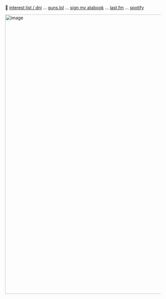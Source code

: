 
🦴 [interest list / dni](boyrottedsintdni.straw.page) ... [guns.lol](https://guns.lol/boyrot) ... [sign my atabook](https://prophetoffalsehope.atabook.org/) ... [last.fm](https://www.last.fm/user/corpsehem) ... [spotify](https://open.spotify.com/user/31iydpcy5qoohkge2fdzy2oukuvy?si=f43be6e7120f49bc&nd=1&dlsi=f0a492e36d604d00) 


<img width="736" height="904" alt="image" src="https://github.com/user-attachments/assets/dc1f345f-642e-4598-9ee5-c7a1dea81758" />
